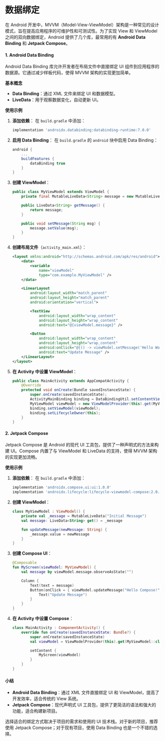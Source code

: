 # 数据绑定

在 Android 开发中，MVVM（Model-View-ViewModel）架构是一种常见的设计模式，旨在提高应用程序的可维护性和可测试性。为了实现 View 和 ViewModel 之间的双向数据绑定，Android 提供了几个库，最常用的有 **Android Data Binding** 和 **Jetpack Compose**。

#### 1. **Android Data Binding**

Android Data Binding 库允许开发者在布局文件中直接绑定 UI 组件到应用程序的数据源。它通过减少样板代码，使得 MVVM 架构的实现更加简单。

**基本概念**

* **Data Binding**：通过 XML 文件来绑定 UI 和数据模型。
* **LiveData**：用于观察数据变化，自动更新 UI。

**使用示例**

1.  **添加依赖**： 在 `build.gradle` 中添加：

    ```gradle
    implementation 'androidx.databinding:databinding-runtime:7.0.0'
    ```
2.  **启用 Data Binding**： 在 `build.gradle` 的 `android` 块中启用 Data Binding：

    ```gradle
    android {
        ...
        buildFeatures {
            dataBinding true
        }
    }
    ```
3.  **创建 ViewModel**：

    ```java
    public class MyViewModel extends ViewModel {
        private final MutableLiveData<String> message = new MutableLiveData<>();

        public LiveData<String> getMessage() {
            return message;
        }

        public void setMessage(String msg) {
            message.setValue(msg);
        }
    }
    ```
4.  **创建布局文件**（`activity_main.xml`）：

    ```xml
    <layout xmlns:android="http://schemas.android.com/apk/res/android">
        <data>
            <variable
                name="viewModel"
                type="com.example.MyViewModel" />
        </data>

        <LinearLayout
            android:layout_width="match_parent"
            android:layout_height="match_parent"
            android:orientation="vertical">

            <TextView
                android:layout_width="wrap_content"
                android:layout_height="wrap_content"
                android:text="@{viewModel.message}" />

            <Button
                android:layout_width="wrap_content"
                android:layout_height="wrap_content"
                android:onClick="@{() -> viewModel.setMessage('Hello World!')}"
                android:text="Update Message" />
        </LinearLayout>
    </layout>
    ```
5.  **在 Activity 中设置 ViewModel**：

    ```java
    public class MainActivity extends AppCompatActivity {
        @Override
        protected void onCreate(Bundle savedInstanceState) {
            super.onCreate(savedInstanceState);
            ActivityMainBinding binding = DataBindingUtil.setContentView(this, R.layout.activity_main);
            MyViewModel viewModel = new ViewModelProvider(this).get(MyViewModel.class);
            binding.setViewModel(viewModel);
            binding.setLifecycleOwner(this);
        }
    }
    ```

#### 2. **Jetpack Compose**

Jetpack Compose 是 Android 的现代 UI 工具包，提供了一种声明式的方法来构建 UI。Compose 内置了与 ViewModel 和 LiveData 的支持，使得 MVVM 架构的实现更加流畅。

**使用示例**

1.  **添加依赖**： 在 `build.gradle` 中添加：

    ```gradle
    implementation 'androidx.compose.ui:ui:1.0.0'
    implementation 'androidx.lifecycle:lifecycle-viewmodel-compose:2.0.0'
    ```
2.  **创建 ViewModel**：

    ```kotlin
    class MyViewModel : ViewModel() {
        private val _message = MutableLiveData("Initial Message")
        val message: LiveData<String> get() = _message

        fun updateMessage(newMessage: String) {
            _message.value = newMessage
        }
    }
    ```
3.  **创建 Compose UI**：

    ```kotlin
    @Composable
    fun MyScreen(viewModel: MyViewModel) {
        val message by viewModel.message.observeAsState("")

        Column {
            Text(text = message)
            Button(onClick = { viewModel.updateMessage("Hello Compose!") }) {
                Text("Update Message")
            }
        }
    }
    ```
4.  **在 Activity 中设置 Compose**：

    ```kotlin
    class MainActivity : ComponentActivity() {
        override fun onCreate(savedInstanceState: Bundle?) {
            super.onCreate(savedInstanceState)
            val viewModel = ViewModelProvider(this).get(MyViewModel::class.java)

            setContent {
                MyScreen(viewModel)
            }
        }
    }
    ```

#### 小结

* **Android Data Binding**：通过 XML 文件直接绑定 UI 和 ViewModel，提高了开发效率，适合传统的 View 系统。
* **Jetpack Compose**：现代声明式 UI 工具包，提供了更简洁的语法和强大的功能，适合构建新项目。

选择适合的绑定方式取决于项目的需求和使用的 UI 技术栈。对于新的项目，推荐使用 Jetpack Compose；对于现有项目，使用 Data Binding 也是一个不错的选择。
